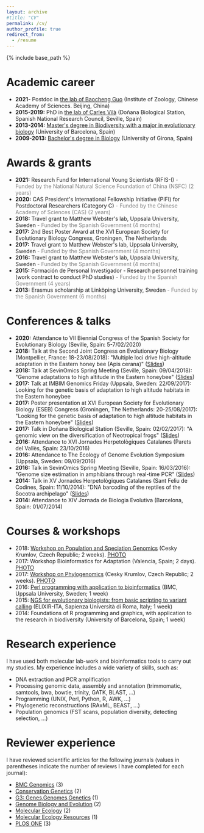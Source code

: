 ```yaml
---
layout: archive
#title: "CV"
permalink: /cv/
author_profile: true
redirect_from:
  - /resume
---
```


{% include base_path %}

Academic career
======
* **2021-** Postdoc in <a href="https://guolaboratory.com/" target="_blank">the lab of Baocheng Guo</a> (Institute of Zoology, Chinese Academy of Sciences. Beijing, China)
* **2015-2019:** PhD in <a href="https://www.consevol.org/" target="_blank">the lab of Carles Vilà</a> (Doñana Biological Station, Spanish National Research Council, Seville, Spain)
* **2013-2014:** <a href="https://web.ub.edu/en/web/estudis/w/masteruniversitari-M0G08" target="_blank">Master's degree in Biodiversity with a major in evolutionary biology</a> (University of Barcelona, Spain)
* **2009-2013:** <a href="https://www.udg.edu/en/estudia/Oferta-formativa/Graus/Fitxes?IDE=1291&ID=3103G0115" target="_blank">Bachelor's degree in Biology</a> (University of Girona, Spain) 

Awards & grants
======
* **2021:** Research Fund for International Young Scientists (RFIS-I) <span style="color: gray;">- Funded by the National Natural Science Foundation of China (NSFC) (2 years)</span>
* **2020:** CAS President's International Fellowship Initiative (PIFI) for Postdoctoral Researchers (Category C) <span style="color: gray;">- Funded by the Chinese Academy of Sciences (CAS) (2 years)</span>
* **2018:** Travel grant to Matthew Webster's lab, Uppsala University, Sweden <span style="color: gray;">- Funded by the Spanish Government (4 months)</span>
* **2017:** 2nd Best Poster Award at the XVI European Society for Evolutionary Biology Congress, Groningen, The Netherlands 
* **2017:** Travel grant to Matthew Webster's lab, Uppsala University, Sweden <span style="color: gray;">- Funded by the Spanish Government (4 months)</span>
* **2016:** Travel grant to Matthew Webster's lab, Uppsala University, Sweden <span style="color: gray;">- Funded by the Spanish Government (4 months)</span>
* **2015:** Formación de Personal Investigador - Research personnel training (work contract to conduct PhD studies) <span style="color: gray;">- Funded by the Spanish Government (4 years)</span>
* **2013:** Erasmus scholarship at Linköping University, Sweden <span style="color: gray;">- Funded by the Spanish Government (6 months)</span>

Conferences & talks
======
* **2020:** Attendance to VII Biennial Congress of the Spanish Society for Evolutionary Biology (Seville, Spain: 5-7/02/2020)
* **2018:** Talk at the Second Joint Congress on Evolutionary Biology (Montpellier, France: 18-23/08/2018): "Multiple loci drive high-altitude adaptation in the Eastern honey bee (Apis cerana)" (<a href="https://programme.europa-organisation.com/slides/programme_jointCongressEvolBiology-2018/webconf/764_22082018_0950_einstein_Santiago_Montero-Mendieta_578/index.html" target="_blank">Slides</a>)
* **2018:** Talk at SevinOmics Spring Meeting (Seville, Spain: 09/04/2018): "Genome adaptations to high altitude in the Eastern honeybee" (<a href="/files/2018_slides_sevinomics.pdf" target="_blank">Slides</a>)
* **2017:** Talk at IMBIM Genomics Friday (Uppsala, Sweden: 22/09/2017): Looking for the genetic basis of adaptation to high altitude habitats in the Eastern honeybee
* **2017:** Poster presentation at XVI European Society for Evolutionary Biology (ESEB) Congress (Groningen, The Netherlands: 20-25/08/2017): "Looking for the genetic basis of adaptation to high altitude habitats in the Eastern honeybee" (<a href="/images/poster_groningen_2017.png" target="_blank">Slides</a>)
* **2017:** Talk in Doñana Biological Station (Seville, Spain: 02/02/2017): "A genomic view on the diversification of Neotropical frogs" (<a href="/files/2017_slides_ebd.pdf" target="_blank">Slides</a>)
* **2016:** Attendance to XVI Jornades Herpetològiques Catalanes (Parets del Vallès, Spain: 23/10/2016)
* **2016:** Attendance to The Ecology of Genome Evolution Symposium (Uppsala, Sweden: 09/09/2016)
* **2016:** Talk in SevinOmics Spring Meeting (Seville, Spain: 16/03/2016): "Genome size estimation in amphibians through real-time PCR" (<a href="/files/2016_slides_sevinomics.pdf" target="_blank">Slides</a>)
* **2014:** Talk in XV Jornades Herpetològiques Catalanes (Sant Feliu de Codines, Spain: 11/10/2014): "DNA barcoding of the reptiles of the Socotra archipelago" (<a href="/files/2014_slides_barcoding.pdf" target="_blank">Slides</a>)
* **2014:** Attendance to XIV Jornada de Biologia Evolutiva (Barcelona, Spain: 01/07/2014)

Courses & workshops
======
* 2018: <a href="http://evomics.org/workshops/workshop-on-population-and-speciation-genomics/2018-workshop-on-population-and-speciation-genomics-cesky-krumlov/" target="_blank">Workshop on Population and Speciation Genomics</a> (Cesky Krumlov, Czech Republic; 2 weeks). <a href="https://raw.githubusercontent.com/santiagomonteromendieta/santiagomonteromendieta.github.io/master/images/workshops/photo_evomics_2018.jpg" target="_blank">PHOTO</a>
* 2017: Workshop Bioinformatics for Adaptation (Valencia, Spain; 2 days). <a href="https://raw.githubusercontent.com/santiagomonteromendieta/santiagomonteromendieta.github.io/master/images/workshops/photo_adaptnet_2017.jpeg" target="_blank">PHOTO</a>
* 2017: <a href="http://evomics.org/2017-workshop-on-phylogenomics-cesky-krumlov/" target="_blank">Workshop on Phylogenomics</a> (Cesky Krumlov, Czech Republic; 2 weeks). <a href="https://raw.githubusercontent.com/santiagomonteromendieta/santiagomonteromendieta.github.io/master/images/workshops/photo_evomics_2017.jpeg" target="_blank">PHOTO</a>
* 2016: <a href="https://akademiliv.se/en/2016/02/31610/" target="_blank">Perl programming with application to bioinformatics</a> (BMC, Uppsala University, Sweden; 1 week)
* 2015: <a href="https://github.com/ELIXIR-IIB-training/VarCall2015" target="_blank">NGS for evolutionary biologists: from basic scripting to variant calling</a> (ELIXIR-ITA, Sapienza Università di Roma, Italy; 1 week)
* 2014: Foundations of R programming and graphics, with application to the research in biodiversity (University of Barcelona, Spain; 1 week)

Research experience
======
I have used both molecular lab-work and bioinformatics tools to carry out my studies. My experience includes a wide variety of skills, such as: 
* DNA extraction and PCR amplification
* Processing genomic data, assembly and annotation (trimmomatic, samtools, bwa, bowtie, trinity, GATK, BLAST, ...)
* Programming (UNIX, Perl, Python, R, AWK, ...)
* Phylogenetic reconstructions (RAxML, BEAST, ...)
* Population genomics (FST scans, population diversity, detecting selection, ...)

Reviewer experience
======
I have reviewed scientific articles for the following journals (values in parentheses indicate the number of reviews I have completed for each journal):
* <a href="https://bmcgenomics.biomedcentral.com" target="_blank">BMC Genomics</a> (3)
* <a href="https://www.springer.com/journal/10592" target="_blank">Conservation Genetics</a> (2)
* <a href="https://academic.oup.com/g3journal" target="_blank">G3: Genes,Genomes,Genetics</a> (1)
* <a href="https://academic.oup.com/gbe" target="_blank">Genome Biology and Evolution</a> (2)
* <a href="https://onlinelibrary.wiley.com/journal/1365294x" target="_blank">Molecular Ecology</a> (2)
* <a href="https://onlinelibrary.wiley.com/journal/17550998" target="_blank">Molecular Ecology Resources</a> (1)
* <a href="https://journals.plos.org/plosone/" target="_blank">PLOS ONE</a> (3)
